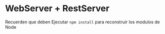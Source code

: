 # WebServer + RestServer

Recuerden que deben Ejecutar ``` npm install ``` para reconstruir los modulos de Node